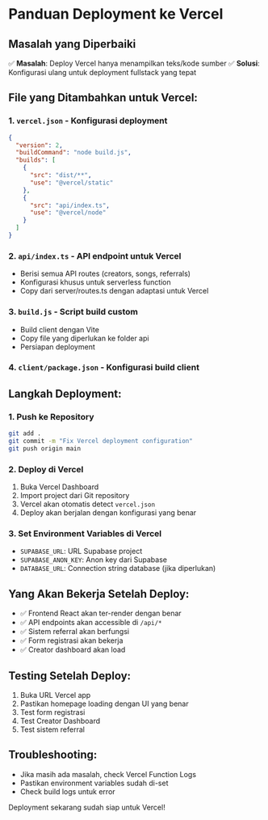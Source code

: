 # Panduan Deployment ke Vercel

## Masalah yang Diperbaiki
✅ **Masalah**: Deploy Vercel hanya menampilkan teks/kode sumber
✅ **Solusi**: Konfigurasi ulang untuk deployment fullstack yang tepat

## File yang Ditambahkan untuk Vercel:

### 1. `vercel.json` - Konfigurasi deployment
```json
{
  "version": 2,
  "buildCommand": "node build.js",
  "builds": [
    {
      "src": "dist/**",
      "use": "@vercel/static"
    },
    {
      "src": "api/index.ts", 
      "use": "@vercel/node"
    }
  ]
}
```

### 2. `api/index.ts` - API endpoint untuk Vercel
- Berisi semua API routes (creators, songs, referrals)
- Konfigurasi khusus untuk serverless function
- Copy dari server/routes.ts dengan adaptasi untuk Vercel

### 3. `build.js` - Script build custom
- Build client dengan Vite
- Copy file yang diperlukan ke folder api
- Persiapan deployment

### 4. `client/package.json` - Konfigurasi build client

## Langkah Deployment:

### 1. Push ke Repository
```bash
git add .
git commit -m "Fix Vercel deployment configuration"
git push origin main
```

### 2. Deploy di Vercel
1. Buka Vercel Dashboard
2. Import project dari Git repository
3. Vercel akan otomatis detect `vercel.json`
4. Deploy akan berjalan dengan konfigurasi yang benar

### 3. Set Environment Variables di Vercel
- `SUPABASE_URL`: URL Supabase project
- `SUPABASE_ANON_KEY`: Anon key dari Supabase
- `DATABASE_URL`: Connection string database (jika diperlukan)

## Yang Akan Bekerja Setelah Deploy:
- ✅ Frontend React akan ter-render dengan benar
- ✅ API endpoints akan accessible di `/api/*`
- ✅ Sistem referral akan berfungsi
- ✅ Form registrasi akan bekerja
- ✅ Creator dashboard akan load

## Testing Setelah Deploy:
1. Buka URL Vercel app
2. Pastikan homepage loading dengan UI yang benar
3. Test form registrasi
4. Test Creator Dashboard
5. Test sistem referral

## Troubleshooting:
- Jika masih ada masalah, check Vercel Function Logs
- Pastikan environment variables sudah di-set
- Check build logs untuk error

Deployment sekarang sudah siap untuk Vercel!